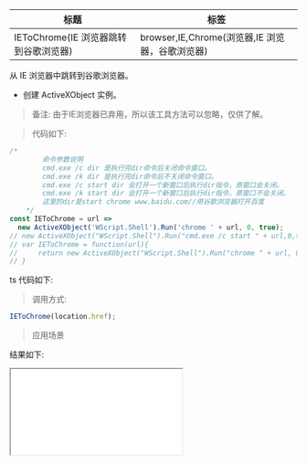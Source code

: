 | 标题                                  | 标签                                            |
| ------------------------------------- | ----------------------------------------------- |
| IEToChrome(IE 浏览器跳转到谷歌浏览器) | browser,IE,Chrome(浏览器,IE 浏览器，谷歌浏览器) |

从 IE 浏览器中跳转到谷歌浏览器。

- 创建 ActiveXObject 实例。

> 备注: 由于IE浏览器已弃用，所以该工具方法可以忽略，仅供了解。

> 代码如下:

```js
/*
        命令参数说明
        cmd.exe /c dir 是执行完dir命令后关闭命令窗口。
        cmd.exe /k dir 是执行完dir命令后不关闭命令窗口。
        cmd.exe /c start dir 会打开一个新窗口后执行dir指令，原窗口会关闭。
        cmd.exe /k start dir 会打开一个新窗口后执行dir指令，原窗口不会关闭。
        这里的dir是start chrome www.baidu.com//用谷歌浏览器打开百度
    */
const IEToChrome = url =>
  new ActiveXObject('WScript.Shell').Run('chrome ' + url, 0, true);
// new ActiveXObject("WScript.Shell").Run("cmd.exe /c start " + url,0,true);//这个也可以
// var IEToChrome = function(url){
//     return new ActiveXObject("WScript.Shell").Run("chrome " + url, 0, true);
// }
```

ts 代码如下:

<div class="code-editor" data-url="codes/javascript/ts/IEToChrome.ts" data-language="typescript"></div>

> 调用方式:

```js
IEToChrome(location.href);
```

> 应用场景

<div class="code-editor" data-url="codes/javascript/html/IEToChrome.html" data-language="html"></div>

结果如下:

<iframe src="codes/javascript/html/IEToChrome.html"></iframe>
